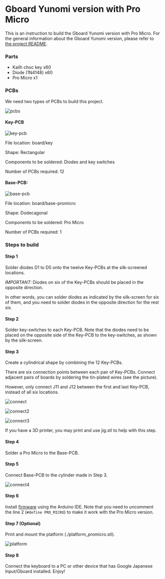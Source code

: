 # Gboard Yunomi version with Pro Micro

This is an instruction to build the Gboard Yunomi version with Pro Micro.
For the general information about the Gboard Yunomi version, please refer to [the project README](./README.md).


### Parts

-   Kailh choc key x60
-   Diode (1N4148) x60
-   Pro Micro x1

### PCBs

We need two types of PCBs to build this project.

![pcbs](./images/pcbs_promicro.jpg)

#### Key-PCB

![key-pcb](./images/key-pcb.png)

File location: board/key

Shape: Rectangular

Components to be soldered: Diodes and key switches

Number of PCBs required: 12

#### Base-PCB:

![base-pcb](./images/base-pcb_promicro.png)

File location: board/base-promicro

Shape: Dodecagonal

Components to be soldered: Pro Micro

Number of PCBs required: 1

### Steps to build

#### Step 1

Solder diodes D1 to D5 onto the twelve Key-PCBs at the silk-screened locations.

*IMPORTANT:* Diodes on six of the Key-PCBs should be placed in the opposite
direction.

In other words, you can solder diodes as indicated by the silk-screen for six of them, and you need to solder diodes in the opposite direction for the rest six.

#### Step 2

Solder key-switches to each Key-PCB. Note that the diodes need to be placed on
the opposite side of the Key-PCB to the key-switches, as shown by the
silk-screen.

#### Step 3

Create a cylindrical shape by combining the 12 Key-PCBs.

There are six connection points between each pair of Key-PCBs. Connect adjacent
pairs of boards by soldering the tin-plated wires (see the picture).

However, only connect J11 and J12 between the first and last Key-PCB, instead of
all six locations.

![connect](./images/connect.png)

![connect2](./images/connect2.jpg)

![connect3](./images/connect3.jpg)

If you have a 3D printer, you may print and use jig.stl to help with this step.

#### Step 4

Solder a Pro Micro to the Base-PCB.

#### Step 5

Connect Base-PCB to the cylinder made in Step 3.

![connect4](./images/connect4_promicro.jpg)

#### Step 6

Install [firmware](./firmware/firmware.ino) using the Arduino IDE. Note that you need to uncomment the line 2 (`#define PRO_MICRO`) to make it work with the Pro Micro version.

#### Step 7 (Optional)

Print and mount the platform (./platform_promicro.stl).

![platform](./images/platform_promicro.jpg)

#### Step 8

Connect the keyboard to a PC or other device that has Google Japanese
Input/Gboard installed. Enjoy!
